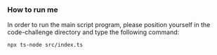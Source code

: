 ### How to run me

In order to run the main script program, please position yourself in the code-challenge directory and type the following command: 

```npx ts-node src/index.ts```
